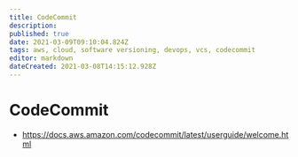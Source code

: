 ```yaml
---
title: CodeCommit
description: 
published: true
date: 2021-03-09T09:10:04.824Z
tags: aws, cloud, software versioning, devops, vcs, codecommit
editor: markdown
dateCreated: 2021-03-08T14:15:12.928Z
---
```


# CodeCommit
- https://docs.aws.amazon.com/codecommit/latest/userguide/welcome.html